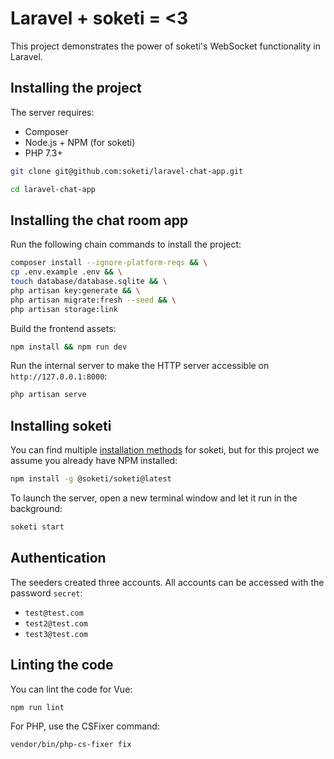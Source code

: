 Laravel + soketi = <3
=====================

This project demonstrates the power of soketi's WebSocket functionality in Laravel.

## Installing the project

The server requires:

- Composer
- Node.js + NPM (for soketi)
- PHP 7.3+

```bash
git clone git@github.com:soketi/laravel-chat-app.git
```

```bash
cd laravel-chat-app
```

## Installing the chat room app

Run the following chain commands to install the project:

```bash
composer install --ignore-platform-reqs && \
cp .env.example .env && \
touch database/database.sqlite && \
php artisan key:generate && \
php artisan migrate:fresh --seed && \
php artisan storage:link
```

Build the frontend assets:

```bash
npm install && npm run dev
```

Run the internal server to make the HTTP server accessible on `http://127.0.0.1:8000`:

```bash
php artisan serve
```

## Installing soketi

You can find multiple [installation methods](https://rennokki.gitbook.io/soketi-docs/getting-started/installation) for soketi, but for this project we assume you already have NPM installed:

```bash
npm install -g @soketi/soketi@latest
```

To launch the server, open a new terminal window and let it run in the background:

```bash
soketi start
```

## Authentication

The seeders created three accounts. All accounts can be accessed with the password `secret`:

- `test@test.com`
- `test2@test.com`
- `test3@test.com`

## Linting the code

You can lint the code for Vue:

```bash
npm run lint
```

For PHP, use the CSFixer command:

```bash
vendor/bin/php-cs-fixer fix
```
